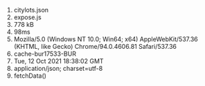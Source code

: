 1. citylots.json
2. expose.js
3. 778 kB
4. 98ms
5. Mozilla/5.0 (Windows NT 10.0; Win64; x64) AppleWebKit/537.36 (KHTML, like Gecko) Chrome/94.0.4606.81 Safari/537.36
6. cache-bur17533-BUR
7. Tue, 12 Oct 2021 18:38:02 GMT
8. application/json; charset=utf-8
9. fetchData()